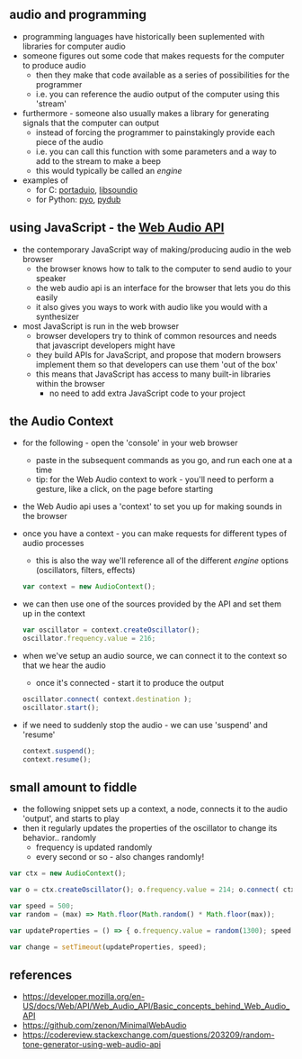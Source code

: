 ## audio and programming
- programming languages have historically been suplemented with libraries for computer audio
- someone figures out some code that makes requests for the computer to produce audio
  - then they make that code available as a series of possibilities for the programmer
  - i.e. you can reference the audio output of the computer using this 'stream'
- furthermore - someone also usually makes a library for generating signals that the computer can output
  - instead of forcing the programmer to painstakingly provide each piece of the audio
  - i.e. you can call this function with some parameters and a way to add to the stream to make a beep
  - this would typically be called an _engine_
- examples of 
  - for C: [portaduio](http://portaudio.com/), [libsoundio](http://libsound.io/)
  - for Python: [pyo](https://github.com/belangeo/pyo), [pydub](https://github.com/jiaaro/pydub)

## using JavaScript - the [Web Audio API](https://developer.mozilla.org/en-US/docs/Web/API/Web_Audio_API)
- the contemporary JavaScript way of making/producing audio in the web browser
  - the browser knows how to talk to the computer to send audio to your speaker
  - the web audio api is an interface for the browser that lets you do this easily
  - it also gives you ways to work with audio like you would with a synthesizer
- most JavaScript is run in the web browser
  - browser developers try to think of common resources and needs that javascript developers might have
  - they build APIs for JavaScript, and propose that modern browsers implement them so that developers can use them 'out of the box'
  - this means that JavaScript has access to many built-in libraries within the browser
    - no need to add extra JavaScript code to your project

## the Audio Context
- for the following - open the 'console' in your web browser
  - paste in the subsequent commands as you go, and run each one at a time
  - tip: for the Web Audio context to work - you'll need to perform a gesture, like a click, on the page before starting

- the Web Audio api uses a 'context' to set you up for making sounds in the browser
- once you have a context - you can make requests for different types of audio processes
  - this is also the way we'll reference all of the different _engine_ options (oscillators, filters, effects)
  ```javascript
  var context = new AudioContext();
  ```
- we can then use one of the sources provided by the API and set them up in the context
  ```javascript
  var oscillator = context.createOscillator();
  oscillator.frequency.value = 216;
  
  ```
- when we've setup an audio source, we can connect it to the context so that we hear the audio
  - once it's connected - start it to produce the output

  ```javascript
  oscillator.connect( context.destination ); 
  oscillator.start();
  ```
- if we need to suddenly stop the audio - we can use 'suspend' and 'resume'

  ```javascript
  context.suspend();
  context.resume();
  ```

## small amount to fiddle
- the following snippet sets up a context, a node, connects it to the audio 'output', and starts to play
- then it regularly updates the properties of the oscillator to change its behavior.. randomly
  - frequency is updated randomly
  - every second or so - also changes randomly!

```javascript
var ctx = new AudioContext(); 

var o = ctx.createOscillator(); o.frequency.value = 214; o.connect( ctx.destination ); o.start(); 

var speed = 500;
var random = (max) => Math.floor(Math.random() * Math.floor(max));

var updateProperties = () => { o.frequency.value = random(1300); speed = random(1000); change = setTimeout(updateProperties, speed); }

var change = setTimeout(updateProperties, speed);
```

## references
- https://developer.mozilla.org/en-US/docs/Web/API/Web_Audio_API/Basic_concepts_behind_Web_Audio_API
- https://github.com/zenon/MinimalWebAudio
- https://codereview.stackexchange.com/questions/203209/random-tone-generator-using-web-audio-api
